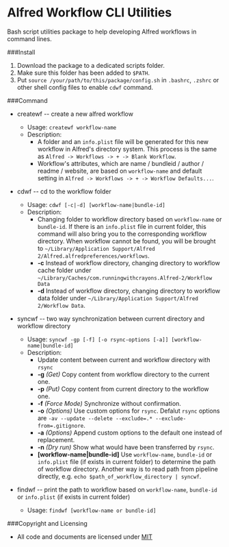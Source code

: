 # Alfred Workflow CLI Utilities

Bash script utilities package to help developing Alfred workflows in command lines.


###Install
1. Download the package to a dedicated scripts folder. 
2. Make sure this folder has been added to `$PATH`.
3. Put `source /your/path/to/this/package/config.sh` in `.bashrc`, `.zshrc` or other shell config files to enable `cdwf` command.

###Command
* createwf -- create a new alfred workflow
	* Usage: `createwf workflow-name`
	* Description: 
		* A folder and an `info.plist` file will be generated for this new workflow in Alfred's directory system. This process is the same as `Alfred -> Workflows -> + -> Blank Workflow`.
		* Workflow's attributes, which are name / bundleid / author / readme / website, are based on `workflow-name` and default setting in `Alfred -> Workflows -> + -> Workflow Defaults...`.
		
* cdwf -- cd to the workflow folder
	* Usage: `cdwf [-c|-d] [workflow-name|bundle-id]`
	* Description: 
		* Changing folder to workflow directory based on `workflow-name` or `bundle-id`. If there is an `info.plist` file in current folder, this command will also bring you to the corresponding workflow directory. When workflow cannot be found, you will be brought to `~/Library/Application Support/Alfred 2/Alfred.alfredpreferences/workflows`.
		* **-c** Instead of workflow directory, changing directory to workflow cache folder under `~/Library/Caches/com.runningwithcrayons.Alfred-2/Workflow Data`
		* **-d** Instead of workflow directory, changing directory to workflow data folder under `~/Library/Application Support/Alfred 2/Workflow Data`.
		
* syncwf -- two way synchronization between current directory and workflow directory
	* Usage: `syncwf -gp [-f] [-o rsync-options [-a]] [workflow-name|bundle-id]`
	* Description: 
		* Update content between current and workflow directory with `rsync`
		* **-g** _(Get)_ Copy content from workflow directory to the current one.
		* **-p** _(Put)_ Copy content from current directory to the workflow one.
		* **-f** _(Force Mode)_ Synchronize without confirmation.
		* **-o** _(Options)_ Use custom options for `rsync`. Defalut `rsync` options  are `-av --update --delete --exclude=.* --exclude-from=.gitignore`.
		* **-a** _(Options)_ Append custom options to the default one instead of replacement.
        * **-n** _(Dry run)_ Show what would have been transferred by `rsync`.
		* **[workflow-name|bundle-id]** Use `workflow-name`, `bundle-id` or `info.plist` file (if exists in current folder) to determine the path of workflow directory. Another way is to read path from pipeline directly, e.g. `echo $path_of_workflow_directory | syncwf`.
		
* findwf -- print the path to workflow based on `workflow-name`, `bundle-id` or `info.plist` (if exists in current folder)
	* Usage: `findwf [workflow-name or bundle-id]` 

###Copyright and Licensing

* All code and documents are licensed under [MIT](http://opensource.org/licenses/MIT)
